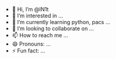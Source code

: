- 👋 Hi, I’m @lN1t
- 👀 I’m interested in ...
- 🌱 I’m currently learning python, pacs ...
- 💞️ I’m looking to collaborate on ...
- 📫 How to reach me ...
- 😄 Pronouns: ...
- ⚡ Fun fact: ...

<!---
lN1t/lN1t is a ✨ special ✨ repository because its `README.md` (this file) appears on your GitHub profile.
You can click the Preview link to take a look at your changes.
--->
